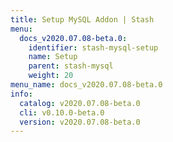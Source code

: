 ```yaml
---
title: Setup MySQL Addon | Stash
menu:
  docs_v2020.07.08-beta.0:
    identifier: stash-mysql-setup
    name: Setup
    parent: stash-mysql
    weight: 20
menu_name: docs_v2020.07.08-beta.0
info:
  catalog: v2020.07.08-beta.0
  cli: v0.10.0-beta.0
  version: v2020.07.08-beta.0
---
```


